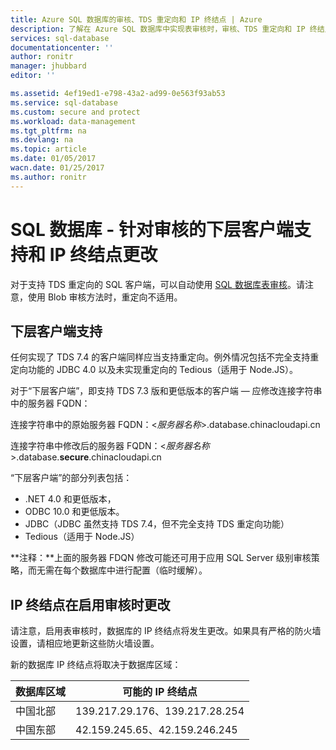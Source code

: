 ```yaml
---
title: Azure SQL 数据库的审核、TDS 重定向和 IP 终结点 | Azure
description: 了解在 Azure SQL 数据库中实现表审核时，审核、TDS 重定向和 IP 终结点的变化。
services: sql-database
documentationcenter: ''
author: ronitr
manager: jhubbard
editor: ''

ms.assetid: 4ef19ed1-e798-43a2-ad99-0e563f93ab53
ms.service: sql-database
ms.custom: secure and protect
ms.workload: data-management
ms.tgt_pltfrm: na
ms.devlang: na
ms.topic: article
ms.date: 01/05/2017
wacn.date: 01/25/2017
ms.author: ronitr
---
```


# SQL 数据库 - 针对审核的下层客户端支持和 IP 终结点更改

对于支持 TDS 重定向的 SQL 客户端，可以自动使用 [SQL 数据库表审核](./sql-database-auditing-get-started.md)。请注意，使用 Blob 审核方法时，重定向不适用。

## <a id="subheading-1"></a>下层客户端支持
任何实现了 TDS 7.4 的客户端同样应当支持重定向。例外情况包括不完全支持重定向功能的 JDBC 4.0 以及未实现重定向的 Tedious（适用于 Node.JS）。

对于“下层客户端”，即支持 TDS 7.3 版和更低版本的客户端 — 应修改连接字符串中的服务器 FQDN：

连接字符串中的原始服务器 FQDN：<*服务器名称*>.database.chinacloudapi.cn

连接字符串中修改后的服务器 FQDN：<*服务器名称*>.database.**secure**.chinacloudapi.cn

“下层客户端”的部分列表包括：

- .NET 4.0 和更低版本，
- ODBC 10.0 和更低版本。
- JDBC（JDBC 虽然支持 TDS 7.4，但不完全支持 TDS 重定向功能）
- Tedious（适用于 Node.JS）

**注释：**上面的服务器 FDQN 修改可能还可用于应用 SQL Server 级别审核策略，而无需在每个数据库中进行配置（临时缓解）。

## <a id="subheading-2"></a>IP 终结点在启用审核时更改
请注意，启用表审核时，数据库的 IP 终结点将发生更改。如果具有严格的防火墙设置，请相应地更新这些防火墙设置。

新的数据库 IP 终结点将取决于数据库区域：

| 数据库区域 | 可能的 IP 终结点 |
|----------|---------------|
| 中国北部 | 139\.217.29.176、139.217.28.254 |
| 中国东部 | 42\.159.245.65、42.159.246.245 |

<!---HONumber=Mooncake_0120_2017-->
<!--Update_Description: wording update-->